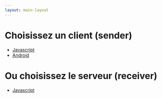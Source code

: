 ```yaml
---
layout: main-layout
---
```


# Choisissez un client (sender)

* [Javascript](sender/javascript.html)
* [Android](sender/android.html)

# Ou choisissez le serveur (receiver)

* [Javascript](receiver/receiver.html)